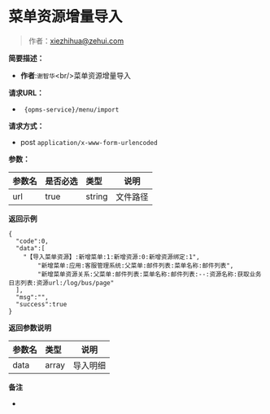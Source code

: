 # 菜单资源增量导入

> 作者：xiezhihua@zehui.com

**简要描述：** 

- **作者**:`谢智华`&lt;br/>菜单资源增量导入

**请求URL：** 
- ` {opms-service}/menu/import`
  
**请求方式：**
- post `application/x-www-form-urlencoded`

**参数：** 

|参数名|是否必选|类型|说明|
|:----    |:---|:----- |-----   |
|url |true  |string |文件路径 |

 **返回示例**

``` 
{
  "code":0,
  "data":[
  	"【导入菜单资源】:新增菜单:1:新增资源:0:新增资源绑定:1",
        "新增菜单:应用:客服管理系统:父菜单:邮件列表:菜单名称:邮件列表",
        "新增菜单资源关系:父菜单:邮件列表:菜单名称:邮件列表:--:资源名称:获取业务日志列表:资源url:/log/bus/page"
  ],
  "msg":"",
  "success":true
}
```

 **返回参数说明** 

|参数名|类型|说明|
|:-----  |:-----|----- |
|data |array  |导入明细

 **备注** 

-